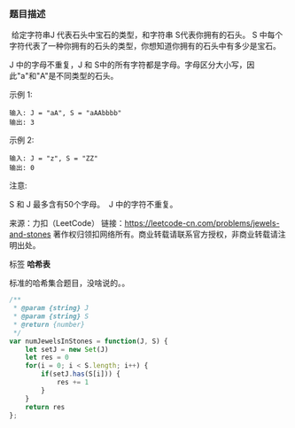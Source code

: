 <!--
 * @File: 
 * @Author: 张宏亮 - zhl@xiaoniren.cn
 * @Date: 2019-08-09 22:04:59
 * @LastEditors: 张宏亮<zhl@xiaoniren.cn>
 * @LastEditTime: 2019-08-09 22:06:27
 * @Description: file content
 * @Versions: 1.0.0
 -->
### 题目描述

 给定字符串J 代表石头中宝石的类型，和字符串 S代表你拥有的石头。 S 中每个字符代表了一种你拥有的石头的类型，你想知道你拥有的石头中有多少是宝石。

J 中的字母不重复，J 和 S中的所有字符都是字母。字母区分大小写，因此"a"和"A"是不同类型的石头。

示例 1:
```
输入: J = "aA", S = "aAAbbbb"
输出: 3
```
示例 2:
```
输入: J = "z", S = "ZZ"
输出: 0
```
注意:

S 和 J 最多含有50个字母。
 J 中的字符不重复。

来源：力扣（LeetCode）
链接：https://leetcode-cn.com/problems/jewels-and-stones
著作权归领扣网络所有。商业转载请联系官方授权，非商业转载请注明出处。

标签 **哈希表**

标准的哈希集合题目，没啥说的。。
```js
/**
 * @param {string} J
 * @param {string} S
 * @return {number}
 */
var numJewelsInStones = function(J, S) {
    let setJ = new Set(J)
    let res = 0
    for(i = 0; i < S.length; i++) {
        if(setJ.has(S[i])) {
            res += 1
        }
    }
    return res
};
```